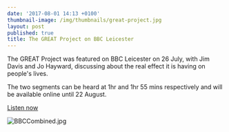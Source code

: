 ```yaml
---
date: '2017-08-01 14:13 +0100'
thumbnail-image: /img/thumbnails/great-project.jpg
layout: post
published: true
title: The GREAT Project on BBC Leicester
---
```

The GREAT Project was featured on BBC Leicester on 26 July, with Jim Davis and Jo Hayward, discussing about the real effect it is having on people's lives. 

The two segments can be heard at 1hr and 1hr 55 mins respectively and will be available online until 22 August. 

[Listen now](http://www.bbc.co.uk/programmes/p057qlfb)


![BBCCombined.jpg]({{site.baseurl}}/img/BBCCombined.jpg)

